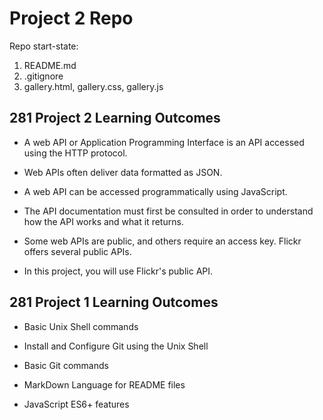 # Project 2 Repo

Repo start-state:

1. README.md
2. .gitignore
3. gallery.html, gallery.css, gallery.js

<h2>281 Project 2 Learning Outcomes</h2>

- A web API or Application Programming Interface is an API accessed using the HTTP protocol.

- Web APIs often deliver data formatted as JSON.

- A web API can be accessed programmatically using JavaScript.

- The API documentation must first be consulted in order to understand how the API works and what it returns.

- Some web APIs are public, and others require an access key. Flickr offers several public APIs.

- In this project, you will use Flickr's public API.

<h2>281 Project 1 Learning Outcomes</h2>

- Basic Unix Shell commands

- Install and Configure Git using the Unix Shell

- Basic Git commands

- MarkDown Language for README files

- JavaScript ES6+ features
